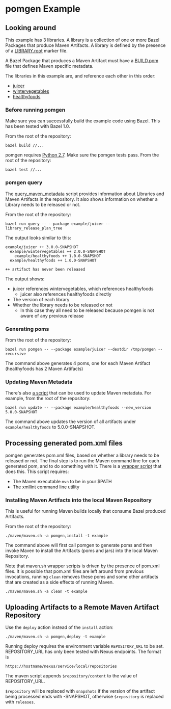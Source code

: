 # pomgen Example

## Looking around

This example has 3 libraries. A library is a collection of one or more Bazel Packages that produce Maven Artifacts. A library is defined by the presence of a [LIBRARY.root](healthyfoods/MVN-INF/LIBRARY.root) marker file.

A Bazel Package that produces a Maven Artifact must have a [BUILD.pom](healthyfoods/fruit-api/MVN-INF/BUILD.pom) file that defines Maven specific metadata.

The libraries in this example are, and reference each other in this order:
- [juicer](juicer)
- [wintervegetables](wintervegetables)
- [healthyfoods](healthyfoods)

### Before running pomgen

Make sure you can successfully build the example code using Bazel.  This has been tested with Bazel 1.0.

From the root of the repository:

```
bazel build //...
```

pomgen requires [Python 2.7](https://github.com/salesforce/pomgen/issues/1). Make sure the pomgen tests pass.  From the root of the repository:

```
bazel test //...
```

### pomgen query

The [query_maven_metadata](../query_maven_metadata.py) script provides information about Libraries and Maven Artifacts in the repository.  It also shows information on whether a Library needs to be released or not.

From the root of the repository:

```
bazel run query -- --package example/juicer --library_release_plan_tree
```

The output looks similar to this:
```
example/juicer ++ 3.0.0-SNAPSHOT
  example/wintervegetables ++ 2.0.0-SNAPSHOT
    example/healthyfoods ++ 1.0.0-SNAPSHOT
  example/healthyfoods ++ 1.0.0-SNAPSHOT

++ artifact has never been released
```

The output shows:
- juicer references wintervegetables, which references healthyfoods
  - juicer also references healthyfoods directly
- The version of each library
- Whether the library needs to be released or not
  - In this case they all need to be released because pomgen is not aware of any previous release

### Generating poms

From the root of the repository:

```
bazel run pomgen -- --package example/juicer --destdir /tmp/pomgen --recursive
```

The command above generates 4 poms, one for each Maven Artifact (healthyfoods has 2 Maven Artifacts)

### Updating Maven Metadata

There's also [a script](../update_maven_metadata.py) that can be used to update Maven metadata. For example, from the root of the repository:

```
bazel run update -- --package example/healthyfoods --new_version 5.0.0-SNAPSHOT

```

The command above updates the version of all artifacts under `example/healthyfoods` to 5.0.0-SNAPSHOT.

## Processing generated pom.xml files

pomgen generates pom.xml files, based on whether a library needs to be released or not. The final step is to run the Maven command line for each generated pom, and to do something with it. There is a [wrapper script](../maven/maven.sh) that does this. This script requires:
- The Maven executable `mvn` to be in your $PATH
- The xmllint command line utility

### Installing Maven Artifacts into the local Maven Repository

This is useful for running Maven builds locally that consume Bazel produced Artifacts.

From the root of the repository:

```
./maven/maven.sh -a pomgen,install -t example
```

The command above will first call pomgen to generate poms and then invoke Maven to install the Artifacts (poms and jars) into the local Maven Repository.

Note that maven.sh wrapper scripts is driven by the presence of pom.xml files. It is possible that pom.xml files are left around from previous invocations, running `clean` removes these poms and some other artifacts that are created as a side effects of running Maven.

```
./maven/maven.sh -a clean -t example
```


## Uploading Artifacts to a Remote Maven Artifact Repository

Use the `deploy` action instead of the `install` action:

```
./maven/maven.sh -a pomgen,deploy -t example
```

Running deploy requires the environment variable `REPOSITORY_URL` to be set. REPOSITORY_URL has only been tested with Nexus endpoints. The format is

```
https://hostname/nexus/service/local/repositories
```

The maven script appends `$repository/content` to the value of REPOSITORY_URL.

`$repository` will be replaced with `snapshots` if the version of the artifact being processed ends with -SNAPSHOT, otherwise `$repository` is replaced with `releases`.
